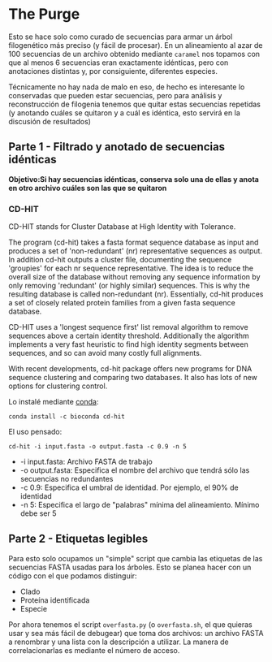# The Purge

Esto se hace solo como curado de secuencias para armar un árbol filogenético más preciso (y fácil de procesar). En un alineamiento al azar de 100 secuencias de un archivo obtenido mediante `caramel` nos topamos con que al menos 6 secuencias eran exactamente idénticas, pero con anotaciones distintas y, por consiguiente, diferentes especies. 

Técnicamente no hay nada de malo en eso, de hecho es interesante lo conservadas que pueden estar secuencias, pero para análisis y reconstrucción de filogenia tenemos que quitar estas secuencias repetidas (y anotando cuáles se quitaron y a cuál es idéntica, esto servirá en la discusión de resultados)

## Parte 1 - Filtrado y anotado de secuencias idénticas

**Objetivo:Si hay secuencias idénticas, conserva solo una de ellas y anota en otro archivo cuáles son las que se quitaron** 

### CD-HIT

CD-HIT stands for Cluster Database at High Identity with Tolerance. 

The program (cd-hit) takes a fasta format sequence database as input and produces a set of 'non-redundant' (nr) representative sequences as output. In addition cd-hit outputs a cluster file, documenting the sequence 'groupies' for each nr sequence representative. The idea is to reduce the overall size of the database without removing any sequence information by only removing 'redundant' (or highly similar) sequences. This is why the resulting database is called non-redundant (nr). Essentially, cd-hit produces a set of closely related protein families from a given fasta sequence database.

CD-HIT uses a 'longest sequence first' list removal algorithm to remove sequences above a certain identity threshold. Additionally the algorithm implements a very fast heuristic to find high identity segments between sequences, and so can avoid many costly full alignments.

With recent developments, cd-hit package offers new programs for DNA sequence clustering and comparing two databases. It also has lots of new options for clustering control. 

Lo instalé mediante [conda](https://anaconda.org/bioconda/cd-hit):

`conda install -c bioconda cd-hit`

El uso pensado:

`cd-hit -i input.fasta -o output.fasta -c 0.9 -n 5`

- -i input.fasta: Archivo FASTA de trabajo
- -o output.fasta: Especifica el nombre del archivo que tendrá sólo las secuencias no redundantes
- -c 0.9: Especifica el umbral de identidad. Por ejemplo, el 90% de identidad
- -n 5: Especifica el largo de "palabras" mínima del alineamiento. Mínimo debe ser 5

## Parte 2 - Etiquetas legibles

Para esto solo ocupamos un "simple" script que cambia las etiquetas de las secuencias FASTA usadas para los árboles. Esto se planea hacer con un código con el que podamos distinguir:

- Clado
- Proteína identificada
- Especie

Por ahora tenemos el script `overfasta.py` (o `overfasta.sh`, el que quieras usar y sea más fácil de debugear) que toma dos archivos: un archivo FASTA a renombrar y una lista con la descripción a utilizar. La manera de correlacionarlas es mediante el número de acceso.
